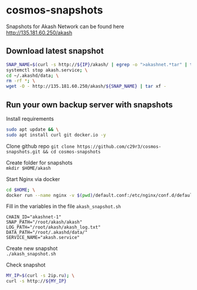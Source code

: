 # cosmos-snapshots  
Snapshots for Akash Network can be found here  
http://135.181.60.250/akash  

## Download latest snapshot  
```bash
SNAP_NAME=$(curl -s http://${IP}/akash/ | egrep -o ">akashnet.*tar" | tr -d ">"); \
systemctl stop akash.service; \
cd ~/.akashd/data; \
rm -rf *; \
wget -O - http://135.181.60.250/akash/${SNAP_NAME} | tar xf -
```


## Run your own backup server with snapshots  
Install requirements  
```bash
sudo apt update && \
sudo apt install curl git docker.io -y
```

Clone github repo 
`git clone https://github.com/c29r3/cosmos-snapshots.git && cd cosmos-snapshots`  

Create folder for snapshots  
`mkdir $HOME/akash`

Start Nginx via docker  
```bash
cd $HOME; \
docker run --name nginx -v $(pwd)/default.conf:/etc/nginx/conf.d/default.conf -v $(pwd)/akash/:/root/ -p 80:80 -d nginx
```

Fill in the variables in the file `akash_snapshot.sh`  
```
CHAIN_ID="akashnet-1"
SNAP_PATH="/root/akash/akash"
LOG_PATH="/root/akash/akash_log.txt"
DATA_PATH="/root/.akashd/data/"
SERVICE_NAME="akash.service"
```
Create new snapshot  
`./akash_snapshot.sh`  

Check snapshot  
```bash
MY_IP=$(curl -s 2ip.ru); \
curl -s http://${MY_IP}
```
